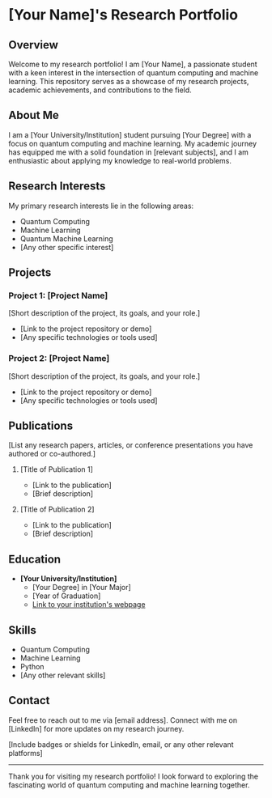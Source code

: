 # [Your Name]'s Research Portfolio

## Overview

Welcome to my research portfolio! I am [Your Name], a passionate student with a keen interest in the intersection of quantum computing and machine learning. This repository serves as a showcase of my research projects, academic achievements, and contributions to the field.

## About Me

I am a [Your University/Institution] student pursuing [Your Degree] with a focus on quantum computing and machine learning. My academic journey has equipped me with a solid foundation in [relevant subjects], and I am enthusiastic about applying my knowledge to real-world problems.

## Research Interests

My primary research interests lie in the following areas:

- Quantum Computing
- Machine Learning
- Quantum Machine Learning
- [Any other specific interest]

## Projects

### Project 1: [Project Name]

[Short description of the project, its goals, and your role.]

- [Link to the project repository or demo]
- [Any specific technologies or tools used]

### Project 2: [Project Name]

[Short description of the project, its goals, and your role.]

- [Link to the project repository or demo]
- [Any specific technologies or tools used]

## Publications

[List any research papers, articles, or conference presentations you have authored or co-authored.]

1. [Title of Publication 1]
   - [Link to the publication]
   - [Brief description]

2. [Title of Publication 2]
   - [Link to the publication]
   - [Brief description]

## Education

- **[Your University/Institution]**
  - [Your Degree] in [Your Major]
  - [Year of Graduation]
  - [Link to your institution's webpage](https://www.your-institution.edu)

## Skills

- Quantum Computing
- Machine Learning
- Python
- [Any other relevant skills]

## Contact

Feel free to reach out to me via [email address]. Connect with me on [LinkedIn] for more updates on my research journey.

[Include badges or shields for LinkedIn, email, or any other relevant platforms]

---

Thank you for visiting my research portfolio! I look forward to exploring the fascinating world of quantum computing and machine learning together.
